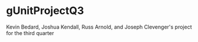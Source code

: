 gUnitProjectQ3
==============

Kevin Bedard, Joshua Kendall, Russ Arnold, and Joseph Clevenger's project for the third quarter
